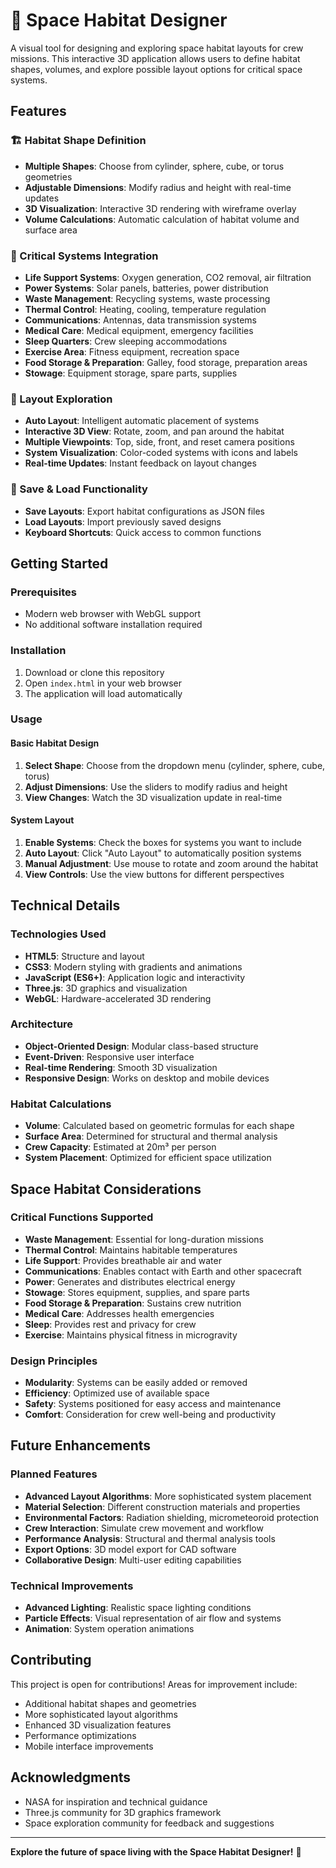 # 🚀 Space Habitat Designer

A visual tool for designing and exploring space habitat layouts for crew missions. This interactive 3D application allows users to define habitat shapes, volumes, and explore possible layout options for critical space systems.

## Features

### 🏗️ Habitat Shape Definition
- **Multiple Shapes**: Choose from cylinder, sphere, cube, or torus geometries
- **Adjustable Dimensions**: Modify radius and height with real-time updates
- **3D Visualization**: Interactive 3D rendering with wireframe overlay
- **Volume Calculations**: Automatic calculation of habitat volume and surface area

### 🔧 Critical Systems Integration
- **Life Support Systems**: Oxygen generation, CO2 removal, air filtration
- **Power Systems**: Solar panels, batteries, power distribution
- **Waste Management**: Recycling systems, waste processing
- **Thermal Control**: Heating, cooling, temperature regulation
- **Communications**: Antennas, data transmission systems
- **Medical Care**: Medical equipment, emergency facilities
- **Sleep Quarters**: Crew sleeping accommodations
- **Exercise Area**: Fitness equipment, recreation space
- **Food Storage & Preparation**: Galley, food storage, preparation areas
- **Stowage**: Equipment storage, spare parts, supplies

### 🎨 Layout Exploration
- **Auto Layout**: Intelligent automatic placement of systems
- **Interactive 3D View**: Rotate, zoom, and pan around the habitat
- **Multiple Viewpoints**: Top, side, front, and reset camera positions
- **System Visualization**: Color-coded systems with icons and labels
- **Real-time Updates**: Instant feedback on layout changes

### 💾 Save & Load Functionality
- **Save Layouts**: Export habitat configurations as JSON files
- **Load Layouts**: Import previously saved designs
- **Keyboard Shortcuts**: Quick access to common functions

## Getting Started

### Prerequisites
- Modern web browser with WebGL support
- No additional software installation required

### Installation
1. Download or clone this repository
2. Open `index.html` in your web browser
3. The application will load automatically

### Usage

#### Basic Habitat Design
1. **Select Shape**: Choose from the dropdown menu (cylinder, sphere, cube, torus)
2. **Adjust Dimensions**: Use the sliders to modify radius and height
3. **View Changes**: Watch the 3D visualization update in real-time

#### System Layout
1. **Enable Systems**: Check the boxes for systems you want to include
2. **Auto Layout**: Click "Auto Layout" to automatically position systems
3. **Manual Adjustment**: Use mouse to rotate and zoom around the habitat
4. **View Controls**: Use the view buttons for different perspectives

## Technical Details

### Technologies Used
- **HTML5**: Structure and layout
- **CSS3**: Modern styling with gradients and animations
- **JavaScript (ES6+)**: Application logic and interactivity
- **Three.js**: 3D graphics and visualization
- **WebGL**: Hardware-accelerated 3D rendering

### Architecture
- **Object-Oriented Design**: Modular class-based structure
- **Event-Driven**: Responsive user interface
- **Real-time Rendering**: Smooth 3D visualization
- **Responsive Design**: Works on desktop and mobile devices

### Habitat Calculations
- **Volume**: Calculated based on geometric formulas for each shape
- **Surface Area**: Determined for structural and thermal analysis
- **Crew Capacity**: Estimated at 20m³ per person
- **System Placement**: Optimized for efficient space utilization

## Space Habitat Considerations

### Critical Functions Supported
- **Waste Management**: Essential for long-duration missions
- **Thermal Control**: Maintains habitable temperatures
- **Life Support**: Provides breathable air and water
- **Communications**: Enables contact with Earth and other spacecraft
- **Power**: Generates and distributes electrical energy
- **Stowage**: Stores equipment, supplies, and spare parts
- **Food Storage & Preparation**: Sustains crew nutrition
- **Medical Care**: Addresses health emergencies
- **Sleep**: Provides rest and privacy for crew
- **Exercise**: Maintains physical fitness in microgravity

### Design Principles
- **Modularity**: Systems can be easily added or removed
- **Efficiency**: Optimized use of available space
- **Safety**: Systems positioned for easy access and maintenance
- **Comfort**: Consideration for crew well-being and productivity

## Future Enhancements

### Planned Features
- **Advanced Layout Algorithms**: More sophisticated system placement
- **Material Selection**: Different construction materials and properties
- **Environmental Factors**: Radiation shielding, micrometeoroid protection
- **Crew Interaction**: Simulate crew movement and workflow
- **Performance Analysis**: Structural and thermal analysis tools
- **Export Options**: 3D model export for CAD software
- **Collaborative Design**: Multi-user editing capabilities

### Technical Improvements
- **Advanced Lighting**: Realistic space lighting conditions
- **Particle Effects**: Visual representation of air flow and systems
- **Animation**: System operation animations


## Contributing

This project is open for contributions! Areas for improvement include:
- Additional habitat shapes and geometries
- More sophisticated layout algorithms
- Enhanced 3D visualization features
- Performance optimizations
- Mobile interface improvements


## Acknowledgments

- NASA for inspiration and technical guidance
- Three.js community for 3D graphics framework
- Space exploration community for feedback and suggestions

---

**Explore the future of space living with the Space Habitat Designer!** 🚀

